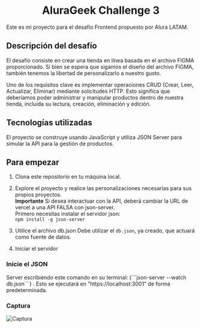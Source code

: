 
<h1 align="center"> AluraGeek Challenge 3 </h1>

Este es mi proyecto para el desafío Frontend propuesto por Alura LATAM.

<h2> Descripción del desafío </h2>

El desafío consiste en crear una tienda en línea basada en el archivo FIGMA proporcionado. Si bien se espera que sigamos el diseño del archivo FIGMA, también tenemos la libertad de personalizarlo a nuestro gusto.

Uno de los requisitos clave es implementar operaciones CRUD (Crear, Leer, Actualizar, Eliminar) mediante solicitudes HTTP. Esto significa que deberíamos poder administrar y manipular productos dentro de nuestra tienda, incluida su lectura, creación, eliminación y edición.

<h2>Tecnologías utilizadas</h2>

El proyecto se construye usando JavaScript y utiliza JSON Server para simular la API para la gestión de productos.

<h2>Para empezar</h2>

1. Clona este repositorio en tu máquina local.

2. Explore el proyecto y realice las personalizaciones necesarias para sus propios proyectos. </br>
<b>Importante</b>
Si desea interactuar con la API, deberá cambiar la URL de vercel a una API FALSA con json-server.</br>
Primero necesitas instalar el servidor json:</br>
  ```npm install -g json-server```


3. Utilice el archivo db.json
Debe utilizar el ```db.json```, ya creado, que actuará como fuente de datos.

4. Iniciar el servidor </br>
<h3>Inicie el JSON</h3>
Server escribiendo este comando en su terminal: (```json-server --watch db.json```) . Esto se ejecutará en "https://localhost:3001" de forma predeterminada. 

### Captura 

![Captura](https://github.com/DianaOropeza/Challenge3/blob/main/imagenes/imgCaptura.png)


